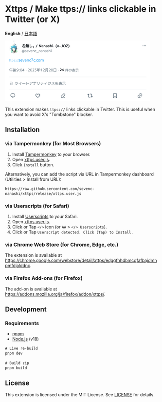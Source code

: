 # Xttps / Make ttps:// links clickable in Twitter (or X)

**English** / [日本語](./README.ja.md)

![demo](./demo.png)

This extension makes `ttps://` links clickable in Twitter.
This is useful when you want to avoid X's "Tombstone" blocker.

## Installation

### via Tampermonkey (for Most Browsers)

1. Install [Tampermonkey](https://www.tampermonkey.net/) to your browser.
2. Open [xttps.user.js](https://raw.githubusercontent.com/sevenc-nanashi/xttps/release/xttps.user.js).
3. Click `Install` button.

Alternatively, you can add the script via URL in Tampermonkey dashboard (Utilities > Install from URL):
```
https://raw.githubusercontent.com/sevenc-nanashi/xttps/release/xttps.user.js
```

### via Userscripts (for Safari)

1. Install [Userscripts](https://itunes.apple.com/us/app/userscripts/id1463298887) to your Safari.
2. Open [xttps.user.js](https://github.com/sevenc-nanashi/xttps/raw/release/xttps.user.js).
3. Click or Tap `</>` icon (or `AA` > `</> Userscripts`).
4. Click or Tap `Userscript detected. Click (Tap) to Install.`

### via Chrome Web Store (for Chrome, Edge, etc.)

The extension is available at <https://chrome.google.com/webstore/detail/xttps/edggfhhdbmcgfafbajdmnpmfdjalddnc>.

### via Firefox Add-ons (for Firefox)

The add-on is available at <https://addons.mozilla.org/ja/firefox/addon/xttps/>.

## Development

### Requirements

- [pnpm](https://pnpm.io/)
- [Node.js](https://nodejs.org/) (v18)

```
# Live re-build
pnpm dev

# Build zip
pnpm build
```

## License

This extension is licensed under the MIT License. See [LICENSE](LICENSE) for details.
